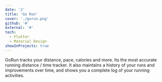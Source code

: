 ```yaml
---
date: '2'
title: 'Go Run'
cover: './gorun.png'
github: '#'
external: '#'
tech:
  - Flutter
  - Material Design
showInProjects: true
---
```


GoRun tracks your distance, pace, calories and more. Its the most accurate running distance / time tracker. It also maintains a history of your runs and improvements over time, and shows you a complete log of your running activities.

